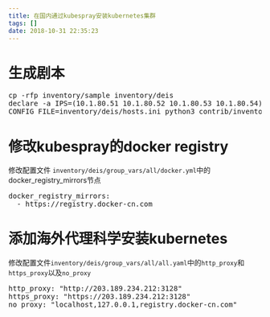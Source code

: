 ```yaml
---
title: 在国内通过kubespray安装kubernetes集群
tags: []
date: 2018-10-31 22:35:23
---
```


# 生成剧本

<div class="highlight"><pre><span></span>cp -rfp inventory/sample inventory/deis
declare -a IPS=(10.1.80.51 10.1.80.52 10.1.80.53 10.1.80.54)
CONFIG_FILE=inventory/deis/hosts.ini python3 contrib/inventory_builder/inventory.py <span class="cp">${</span><span class="n">IPS</span><span class="p">[</span><span class="err">@</span><span class="p">]</span><span class="cp">}</span>
</pre></div>

# 修改kubespray的docker registry

修改配置文件 `inventory/deis/group_vars/all/docker.yml`中的docker_registry_mirrors节点

<div class="highlight"><pre><span></span>docker_registry_mirrors:
  - https://registry.docker-cn.com
</pre></div>

# 添加海外代理科学安装kubernetes

修改配置文件`inventory/deis/group_vars/all/all.yaml`中的`http_proxy`和`https_proxy`以及`no_proxy`

<div class="highlight"><pre><span></span>http_proxy: &quot;http://203.189.234.212:3128&quot;
https_proxy: &quot;https://203.189.234.212:3128&quot;
no_proxy: &quot;localhost,127.0.0.1,registry.docker-cn.com&quot;
</pre></div>